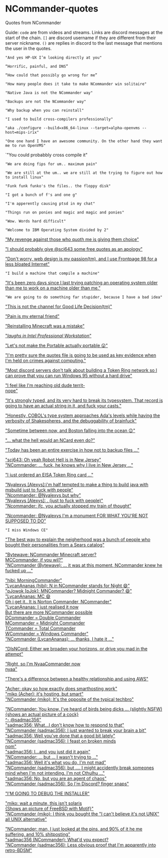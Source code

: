 # NCommander-quotes

Quotes from NCommander

Guide: `code` are from videos and streams. Links are discord messages at the start of the chain. `[]`
are discord username if they are different from their server nickname. `()` are replies in
discord to the last message that mentions the user in the quotes.

`"And yes HP-UX I’m looking directly at you"`

`“Horrific, painful, and DNS”`

`“How could that possibly go wrong for me”`

`"How many people does it take to make NCommander win solitaire"`

`"Native Java is not the NCommander way"`

`"Backups are not the NCommander way"`

`"Why backup when you can reinstall"`

`"I used to build cross-compilers professionally"`

`"aka ./configure --build=x86_64-linux --target=alpha-openvms --host=mips-irix"`

`"One one hand I have an awesome community. On the other hand they want me to run OpenVMS"`

`"You could probabbly cross compile it"

`"We are doing fips for um.. maximum pain"`

`"We are still at the um.. we are still at the trying to figure out how to install linux"`

`"Funk funk funko's the files.. the floppy disk"`

`"I got a bunch of f's and one g"`

`"I'm apperently causing ptsd in my chat"`

`"Things run on ponies and magic and magic and ponies"`

`"Wow. Words hard difficult"`

`"Welcome to IBM Operating System divided by 2"`

["My revenge against those who quoth me is giving them choice"](https://discord.com/channels/702503037289365594/702503037842882582/884280136545996810)

["I should probably give @scj643 some free quotes as an apology"](https://discord.com/channels/702503037289365594/702503037842882582/884272772782632973)

["Don't worry, web design is my passion(tm), and I use Frontpage 98 for a less bloated Internet"](https://discord.com/channels/702503037289365594/702503037842882582/884315004164268093)

`"I build a machine that compile a machine"`

["It's been zero days since I last trying patching an operating system older than me to work on a machine older than me."](https://twitter.com/fossfirefighter/status/1435009427401318401)

`"We are going to do something far stupider, because I have a bad idea"`

["This is not the channel for Good Life Decision(tm)"](https://discord.com/channels/702503037289365594/702503037842882582/885768453514985473)

["Pain is my eternal friend"](https://discord.com/channels/702503037289365594/702503037842882582/891107337903943770)

["Reinstalling Minecraft was a mistake"](https://discord.com/channels/702503037289365594/702503037842882582/891222607263838248)

["_laughs in Intel Professional Workstation_"](https://discord.com/channels/702503037289365594/702503037842882582/892061212727201883)

["Let's not make the Portable actually portable 😛"](https://discord.com/channels/702503037289365594/702503037842882582/892747572417019905)

["I'm pretty sure the quotes file is going to be used as key evidence when I'm held on crimes against computing."](https://discord.com/channels/702503037289365594/803817871733686282/917475540364034080)

["Most discord servers don't talk about building a Token Ring network so I can prove that you can run Windows 95 without a hard drive"](https://discord.com/channels/702503037289365594/702503037842882582/919957856919355413)

["I feel like I'm reaching old dude territ-  
nope"](https://discord.com/channels/702503037289365594/702503037842882582/892943324456046652)

["It's strongly typed, and its very hard to break its typesystem. That record is going to have an actual string in it, and fuck your casts."](https://discord.com/channels/702503037289365594/702503037842882582/893298764561907763)

["Honestly, COBOL's type system approaches Ada's levels while having the verbosity of Shakespheres, and the debuggability of brainfuck"](https://discord.com/channels/702503037289365594/702503037842882582/893298959257337916)

["Sometime between now, and Boston falling into the ocean 😉"](https://discord.com/channels/702503037289365594/702503037842882582/892297725163495434)

["... what the hell would an NCard even do?"](https://discord.com/channels/702503037289365594/702503037842882582/900330356979417128)

["Today has been an entire exercise in how not to backup files ..."](https://twitter.com/FOSSfirefighter/status/1451791078823182336)

["scj643: Oh yeah Robot Hell is in New Jersey"  
 "NCommander: ... fuck, he knows why I live in New Jersey ..."](https://discord.com/channels/702503037289365594/702503037842882582/902412492716789780)

["I just ordered an EISA Token Ring card ..."](https://discord.com/channels/702503037289365594/702503037842882582/915776075877994496)

["Nyalexys [Alexys]:i'm half tempted to make a thing to build java with msbuild just to fuck with people"  
 "Ncommander: @Nyalexys but why"  
 "Nyalexys [Alexys]: . (just to fuck with people)"  
 "Ncommander: jfc, you actually stopped my train of thought"](https://discord.com/channels/702503037289365594/702503037842882582/927231415429509201)

["Ncommander: @Nyalexys I'm a monument FOR WHAT YOU'RE NOT SUPPOSED TO DO"](https://discord.com/channels/702503037289365594/702503037842882582/927231566474784859)

`"I miss Windows CE"`

["The best way to explain the neigherhood was a bunch of people who bought their personalities from a Sears catalog"](https://discord.com/channels/702503037289365594/810167870935531530/929196703607844864)

["Bytewave: NCommander Minecraft server?  
 MCCommander, if you wil?"  
 "NCommander (Bytewave): ... it was at this moment, NCommander knew he fucked up ..."](https://discord.com/channels/702503037289365594/702503037842882582/937906173288546394)

["hibi: MorningCommander"  
 "LycanAnanas (hibi): N in NCommander stands for Night 😄"  
 "pJowok [pJok]: MNCommander? Midnight Commander? 😄"  
 "LycanAnanas: MC 😄  
 Oh i get it.. It is Norton Commander, NCommander"  
 "LycanAnanas: I just  realised it now  
 But there are more NCommander possible  
 DCommander = Double Commander  
 MCommander = Midnight Commander  
 TCommander = Total Commander  
 WCommander = Windows Commander"  
 "NCommander (LycanAnanas): ... thanks, I hate it ..."](https://discord.com/channels/702503037289365594/702503037842882582/939154772416675860)

["DIsNCord: Either we broaden your horizons, or drive you mad in the attempt"](https://discord.com/channels/702503037289365594/702503037842882582/939869805429788782)

["Right, so I'm NyaaCommander now  
 nyaa"](https://discord.com/channels/702503037289365594/925863139390677052/926685617167945738)

["There's a difference between a healthy relationship and using AWS"](https://discord.com/channels/702503037289365594/702503037842882582/940339998295744534)

["Acher: okay so how exactly does smarthosting work"  
 "miko (Acher): it's hosting, but smart"  
 "NCommander (miko): It's the opposite of the typical techbro"](https://discord.com/channels/702503037289365594/702503037842882582/940376324760023090)

["NCommander: You know, I've heard of birds being dicks ... (slightly NSFW)  
 {shows an actual picture of a cock}  
 ^- @sadmac356"  
 "sadmac356: What…I don't know how to respond to that"  
 "NCommander (sadmac356): I just wanted to break your brain a bit"  
 "sadmac356: Well you've done that a good bit lately"  
 "NCommander (sadmac356): I feast on broken minds  
 nom"  
 "sadmac356: I…and you just did it again"  
 "NCommander: ... but ... I wasn't trying to ..."  
 "sadmac356: Well it's what you do, I'm not mad"  
 "NCommander (sadmac356): but .... I might accidently break someones mind when I'm not intending. I'm  not Cthulhu ..."  
 "sadmac356: No, but you are an agent of chaos"  
 "NCommander (sadmac356): So I'm Discord?
 finger snaps"  ](https://discord.com/channels/702503037289365594/810167870935531530/941105185281957968)

["I'M GOING TO DEBUG THE INSTALLER"](https://discord.com/channels/702503037289365594/702503037842882582/947981352983228467)

["miko: wait a minute, this isn't solaris  
 {Shows an picture of FreeBSD with Motif}"  
 "NCommander (miko): I think you bought the "I can't believe it's not UNIX" all UNIX alternative"](https://discord.com/channels/702503037289365594/810167870935531530/953563993031712778)

["NCommander: man, I just looked at the pins, and 90% of it he me suffering, and 10% shitposting"  
 "sadmac356 (NCommander): What'd you expect?  
 "NCommander (sadmac356): Less obvious proof that I'm apparently into retro-BDSM"](https://discord.com/channels/702503037289365594/702503037842882582/966778825906192394)

